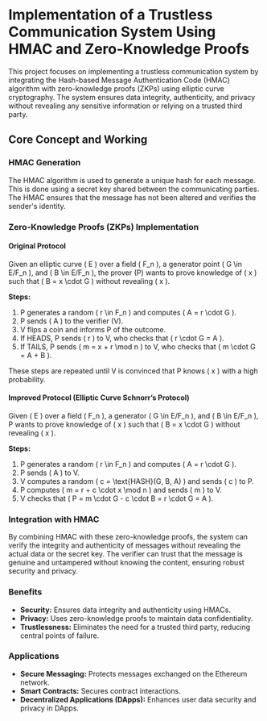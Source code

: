 # Implementation of a Trustless Communication System Using HMAC and Zero-Knowledge Proofs

This project focuses on implementing a trustless communication system by integrating the Hash-based Message Authentication Code (HMAC) algorithm with zero-knowledge proofs (ZKPs) using elliptic curve cryptography. The system ensures data integrity, authenticity, and privacy without revealing any sensitive information or relying on a trusted third party.

## Core Concept and Working

### HMAC Generation

The HMAC algorithm is used to generate a unique hash for each message. This is done using a secret key shared between the communicating parties.
The HMAC ensures that the message has not been altered and verifies the sender's identity.

### Zero-Knowledge Proofs (ZKPs) Implementation

#### Original Protocol

Given an elliptic curve \( E \) over a field \( F_n \), a generator point \( G \in E/F_n \), and \( B \in E/F_n \), the prover (P) wants to prove knowledge of \( x \) such that \( B = x \cdot G \) without revealing \( x \).

**Steps:**

1. P generates a random \( r \in F_n \) and computes \( A = r \cdot G \).
2. P sends \( A \) to the verifier (V).
3. V flips a coin and informs P of the outcome.
4. If HEADS, P sends \( r \) to V, who checks that \( r \cdot G = A \).
5. If TAILS, P sends \( m = x + r \mod n \) to V, who checks that \( m \cdot G = A + B \).

These steps are repeated until V is convinced that P knows \( x \) with a high probability.

#### Improved Protocol (Elliptic Curve Schnorr’s Protocol)

Given \( E \) over a field \( F_n \), a generator \( G \in E/F_n \), and \( B \in E/F_n \), P wants to prove knowledge of \( x \) such that \( B = x \cdot G \) without revealing \( x \).

**Steps:**

1. P generates a random \( r \in F_n \) and computes \( A = r \cdot G \).
2. P sends \( A \) to V.
3. V computes a random \( c = \text{HASH}(G, B, A) \) and sends \( c \) to P.
4. P computes \( m = r + c \cdot x \mod n \) and sends \( m \) to V.
5. V checks that \( P = m \cdot G - c \cdot B = r \cdot G = A \).

### Integration with HMAC

By combining HMAC with these zero-knowledge proofs, the system can verify the integrity and authenticity of messages without revealing the actual data or the secret key.
The verifier can trust that the message is genuine and untampered without knowing the content, ensuring robust security and privacy.

### Benefits

- **Security:** Ensures data integrity and authenticity using HMACs.
- **Privacy:** Uses zero-knowledge proofs to maintain data confidentiality.
- **Trustlessness:** Eliminates the need for a trusted third party, reducing central points of failure.

### Applications

- **Secure Messaging:** Protects messages exchanged on the Ethereum network.
- **Smart Contracts:** Secures contract interactions.
- **Decentralized Applications (DApps):** Enhances user data security and privacy in DApps.
